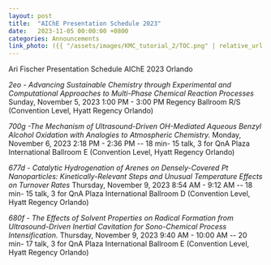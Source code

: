 ```yaml
---
layout: post
title:  "AIChE Presentation Schedule 2023"
date:   2023-11-05 00:00:00 +0800
categories: Announcements
link_photo: ({{ "/assets/images/KMC_tutorial_2/TOC.png" | relative_url }})
---
```


Ari Fischer Presentation Schedule AIChE 2023 Orlando

*2eo - Advancing Sustainable Chemistry through Experimental and Computational Approaches to Multi-Phase Chemical Reaction Processes*
Sunday, November 5, 2023 
1:00 PM - 3:00 PM 
Regency Ballroom R/S (Convention Level, Hyatt Regency Orlando)

*700g -The Mechanism of Ultrasound-Driven OH-Mediated Aqueous Benzyl Alcohol Oxidation with Analogies to Atmospheric Chemistry.*
Monday, November 6, 2023 
2:18 PM - 2:36 PM -- 18 min- 15 talk, 3 for QnA
Plaza International Ballroom E (Convention Level, Hyatt Regency Orlando)


*677d - Catalytic Hydrogenation of Arenes on Densely-Covered Pt Nanoparticles: Kinetically-Relevant Steps and Unusual Temperature Effects on Turnover Rates*
Thursday, November 9, 2023 
8:54 AM - 9:12 AM -- 18 min- 15 talk, 3 for QnA
Plaza International Ballroom D (Convention Level, Hyatt Regency Orlando)

*680f - The Effects of Solvent Properties on Radical Formation from Ultrasound-Driven Inertial Cavitation for Sono-Chemical Process Intensification.*
Thursday, November 9, 2023 
9:40 AM - 10:00 AM -- 20 min- 17 talk, 3 for QnA
Plaza International Ballroom E (Convention Level, Hyatt Regency Orlando) 
